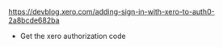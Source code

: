 https://devblog.xero.com/adding-sign-in-with-xero-to-auth0-2a8bcde682ba

- Get the xero authorization code
